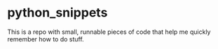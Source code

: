 # python_snippets

This is a repo with small, runnable pieces of code that help me quickly remember how to do stuff.
